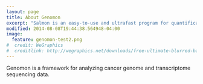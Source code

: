 ```yaml
---
layout: page
title: About Genomon 
excerpt: "Salmon is an easy-to-use and ultrafast program for quantification from RNA-seq data"
modified: 2014-08-08T19:44:38.564948-04:00
image:
  feature: genomon-test2.png
#  credit: WeGraphics
#  creditlink: http://wegraphics.net/downloads/free-ultimate-blurred-background-pack/
---
```


Genomon is a framework for analyzing cancer genome and transcriptome sequencing data.
